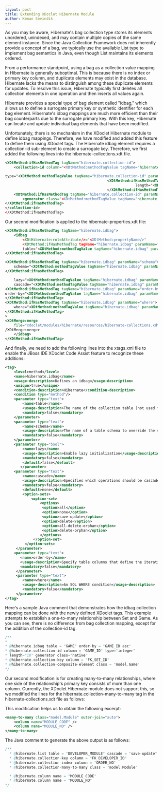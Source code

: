 ```yaml
---
layout: post
title: Extending XDoclet Hibernate Module
author: Kenan Sevindik
---
```

As you may be aware, Hibernate's bag collection type stores its elements unordered, unindexed, and may contain multiple 
copies of the same element instance. Since the Java Collection Framework does not inherently provide a concept of a bag, 
we typically use the available List type to implement bag semantics in Java, even though List maintains its elements ordered.

From a performance standpoint, using a bag as a collection value mapping in Hibernate is generally suboptimal. This is 
because there is no index or primary key column, and duplicate elements may exist in the database. Hibernate lacks the 
means to distinguish among these duplicate elements for updates. To resolve this issue, Hibernate typically first deletes 
all collection elements in one operation and then inserts all values again.

Hibernate provides a special type of bag element called "idbag," which allows us to define a surrogate primary key or 
synthetic identifier for each bag element. Hibernate's idbag mappings are much more efficient than their bag counterparts 
due to the surrogate primary key. With this key, Hibernate can locate and update individual bag elements that have been 
modified.

Unfortunately, there is no mechanism in the XDoclet Hibernate module to define idbag mappings. Therefore, we have modified 
and added this feature to define them using XDoclet tags. The Hibernate idbag element requires a collection-id sub-element 
to create a surrogate key. Therefore, we first added the following lines into the hibernate-collections.xdt file.
```xml
<XDtMethod:ifHasMethodTag tagName="hibernate.collection-id">
    <collection-id column="<XDtMethod:methodTagValue tagName="hibernate.collection-id" paramName="column" />"

type="<XDtMethod:methodTagValue tagName="hibernate.collection-id" paramName="type" />"
                                               <XDtMethod:ifHasMethodTag tagName="hibernate.collection-id" paramName="length">
                                                            length="<XDtMethod:methodTagValue tagName="hibernate.collection-id" paramName="length" />"
                                               </XDtMethod:ifHasMethodTag>                     
    <XDtMethod:ifHasMethodTag tagName="hibernate.collection-id" paramName="generator-class">
        <generator class="<XDtMethod:methodTagValue tagName="hibernate.collection-id" paramName="generator-class" />"/>
</XDtMethod:ifHasMethodTag>
</collection-id>
</XDtMethod:ifHasMethodTag>
```
Our second modification is applied to the hibernate-properties.xdt file:
```xml
<XDtMethod:ifHasMethodTag tagName="hibernate.idbag">
    <idbag
        <XDtHibernate:roleAttribute/>="<XDtMethod:propertyName/>"
        <XDtMethod:ifHasMethodTag tagName="hibernate.idbag" paramName="table">
        table="<XDtMethod:methodTagValue tagName="hibernate.idbag" paramName="table" />"
</XDtMethod:ifHasMethodTag>

<XDtMethod:ifHasMethodTag tagName="hibernate.idbag" paramName="schema">
    schema="<XDtMethod:methodTagValue tagName="hibernate.idbag" paramName="schema" />"
</XDtMethod:ifHasMethodTag>

    lazy="<XDtMethod:methodTagValue tagName="hibernate.idbag" paramName="lazy" values="true,false" default="false"/>"
    cascade="<XDtMethod:methodTagValue tagName="hibernate.idbag" paramName="cascade" values="none,all,save-update,delete,all-delete-orphan,delete-orphan" default="none"/>"
<XDtMethod:ifHasMethodTag tagName="hibernate.idbag" paramName="order-by">
order-by="<XDtMethod:methodTagValue tagName="hibernate.idbag" paramName="order-by" />"
</XDtMethod:ifHasMethodTag>
<XDtMethod:ifHasMethodTag tagName="hibernate.idbag" paramName="where">
    where="<XDtMethod:methodTagValue tagName="hibernate.idbag" paramName="where" />"
</XDtMethod:ifHasMethodTag>
>
<XDtMerge:merge     
    file="xdoclet/modules/hibernate/resources/hibernate-collections.xdt">
/XDtMerge:merge>
    </idbag>
</XDtMethod:ifHasMethodTag>
```

And finally, we need to add the following lines into the xtags.xml file to enable the JBoss IDE XDoclet Code Assist feature 
to recognize these additions:
```xml
<tag>
    <level>method</level>
    <name>hibernate.idbag</name>
    <usage-description>Defines an idbag</usage-description>
    <unique>true</unique>
    <condition-description>Hibernate</condition-description>
    <condition type="method"/>
    <parameter type="text">
        <name>table</name>
        <usage-description>The name of the collection table (not used for one-to-many associations)</usage-description>
        <mandatory>false</mandatory>
    </parameter>
    <parameter type="text">
        <name>schema</name>
        <usage-description>The name of a table schema to override the schema declared</usage-description>
        <mandatory>false</mandatory>
    </parameter>
    <parameter type="bool">
        <name>lazy</name>
        <usage-description>Enable lazy initialization</usage-description>
        <mandatory>false</mandatory>
        <default>false</default>
       </parameter>
    <parameter type="text">   
        <name>cascade</name>
        <usage-description>Specifies which operations should be cascaded from the parent object to the associated object</usage-description>
        <mandatory>false</mandatory>
        <default>none</default>
        <option-sets>
            <option-set>
                <options>
                 <option>all</option>
                 <option>none</option>
                 <option>save-update</option>
                 <option>delete</option>
                 <option>all-delete-orphan</option>
                 <option>delete-orphan</option>
                </options>
             </option-set>
         </option-sets>
     </parameter>
    <parameter type="text">
       <name>order-by</name>
       <usage-description>Specify table columns that define the iteration order</usage-description>
       <mandatory>false</mandatory>
     </parameter>
     <parameter type="text">
        <name>where</name>
        <usage-description>An SQL WHERE condition</usage-description>
        <mandatory>false</mandatory>
     </parameter>
</tag>
```
Here's a sample Java comment that demonstrates how the idbag collection mapping can be done with the newly defined XDoclet 
tags. This example attempts to establish a one-to-many relationship between Set and Game. As you can see, there is no 
difference from bag collection mapping, except for the addition of the collection-id tag.
```java
/**
*
* @hibernate.idbag table = "GAME" order-by = "GAME_ID asc"
* @hibernate.collection-id column = "GAME_ID" type="integer"
* length="10" generator class="native"
* @hibernate.collection-key column = "FK_SET_ID"
* @hibernate.collection-composite-element class = "model.Game"
*/
```

Our second modification is for creating many-to-many relationships, where one side of the relationship's primary key 
consists of more than one column. Currently, the XDoclet Hibernate module does not support this, so we modified the lines 
for the hibernate.collection-many-to-many tag in the hibernate-collections.xdt file as follows:

This modification helps us to obtain the following excerpt:
```xml
<many-to-many class="model.Module" outer-join="auto">
    <column name="MODULE_CODE" />
    <column name="MODULE_NO" />
</many-to-many>
```
The Java comment to generate the above output is as follows:
```java
/**
  * @hibernate.list table = "DEVELOPER_MODULE" cascade = "save-update"
  * @hibernate.collection-key column = "FK_DEVELOPER_ID"
  * @hibernate.collection-index column = "ORDER_NO"
  * @hibernate.collection-many-to-many class = "model.Module"

  * @hibernate.column name = "MODULE_CODE"
  * @hibernate.column name = "MODULE_NO"
*/
```




